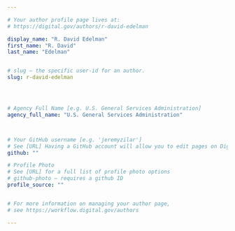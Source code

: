 ```yaml
---

# Your author profile page lives at:
# https://digital.gov/authors/r-david-edelman

display_name: "R. David Edelman"
first_name: "R. David"
last_name: "Edelman"


# slug — the specific user-id for an author.
slug: r-david-edelman




# Agency Full Name [e.g. U.S. General Services Administration]
agency_full_name: "U.S. General Services Administration"



# Your GitHub username [e.g. 'jeremyzilar']
# See [URL] Having a GitHub account will allow you to edit pages on DigitalGov. The image used in your GitHub account can also be used to populate your digital.gov profile photo.
github: ""

# Profile Photo
# See [URL] for a full list of profile photo options
# github-photo — requires a github ID
profile_source: ""


# For more information on managing your author page,
# see https://workflow.digital.gov/authors

---
```

